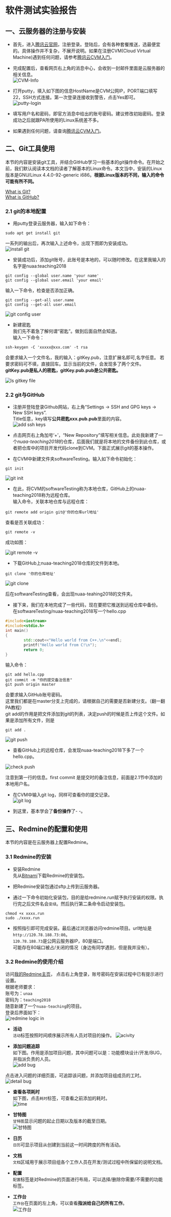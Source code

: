 # 软件测试实验报告  
## 一、云服务器的注册与安装
* 首先，进入[腾讯云官网](https://cloud.tencent.com/)，注册登录。登陆后，会有各种套餐推送，选最便宜的。具体操作并不复杂，不展开说明。如果在注册CVM(Cloud Virtual Machine)遇到任何问题，请参考[腾讯云CVM入门](https://cloud.tencent.com/product/cvm/getting-started)。

* 完成配置后，查看网页右上角的消息中心，会收到一封邮件里面是云服务器的相关信息。  
![CVM-Info](https://github.com/sinkinben/nuaa-teaching2018/blob/master/images/image036.jpg?raw=true)  

* 打开putty，填入如下图的信息HostName是CVM公网IP，PORT端口填写22，SSH方式连接。第一次登录连接收到警告，点击Yes即可。    
![putty-login](https://github.com/sinkinben/nuaa-teaching2018/blob/master/images/image038.jpg?raw=true)

* 填写用户名和密码，即官方消息中给出的账号密码。建议修改初始密码。登录成功之后就跟PA所使用的Linux系统差不多。

* 如果遇到任何问题，请查询[腾讯云CVM入门](https://cloud.tencent.com/product/cvm/getting-started)。

## 二、Git工具使用  
本节的内容是安装git工具，并结合GitHub学习一些基本的git操作命令。在开始之前，我们默认阅读本文档的读者了解基本的Linux命令。本文当中，安装的Linux版本是GNU/Linux 4.4.0-92-generic i686。**根据Linux版本的不同，输入的命令可能有所不同。**

[What is Git?](https://www.baidu.com)  
[What is GitHub?](https://www.baidu.com)  
  
### 2.1 git的本地配置
* 用putty登录云服务器，输入如下命令：
```
sudo apt get install git
```
一系列的输出后，再次输入上述命令，出现下图即为安装成功。  
![install git](https://github.com/sinkinben/nuaa-teaching2018/blob/master/images/image001.png?raw=true)

* 安装成功后，添加git账号，此账号是本地的，可以随时修改。在这里我输入的名字是nuaa:teaching2018  
```
git config --global user.name 'your name'
git config --global user.email 'your email'   
```
输入一下命令，检查是否添加正确。
```
git config --get-all user.name
git config --get-all user.email
```

![git config user](https://github.com/sinkinben/nuaa-teaching2018/blob/master/images/image005.png?raw=true)

* 新建密匙  
我们先不着急了解何谓“密匙”。做到后面自然会知道。  
输入一下命令：   
```
ssh-keygen -C 'xxxxx@xxx.com' -t rsa
```  
会要求输入一个文件名，我的输入：gitKey.pub，注意扩展名即可,名字任意。
若要求密码可不填，直接回车。显示当前的文件，会发现多了两个文件。
**gitKey.pub是私人的密匙，gitKey.pub.pub是公共密匙。**  

![ls gitkey file](https://github.com/sinkinben/nuaa-teaching2018/blob/master/images/image013.png?raw=true)  

### 2.2 git与GitHub   
* 注册并登陆登录Github网站，右上角“Settings -> SSH and GPG keys -> New SSH keys”.  
Title任意，key填写**公共密匙xxx.pub.pub**里面的内容。  
![add ssh keys](https://github.com/sinkinben/nuaa-teaching2018/blob/master/images/image009.png?raw=true)

* 点击网页右上角加号‘+’，“New Repository”填写相关信息。此处我新建了一个*nuaa-teaching2018*的仓库，后面我们就是将本地的文件备份到此仓库，或者把仓库中的项目开发代码clone到CVM。下面正式展示git的基本操作。  

* 在CVM中新建文件夹softwareTesting。输入如下命令初始化：
```
git init
```  
![git init](https://github.com/sinkinben/nuaa-teaching2018/blob/master/images/image015.png?raw=true)

* 在此，将CVM的softwareTesting称为本地仓库，GitHub上的nuaa-teaching2018称为远程仓库。  
输入命令，关联本地仓库与远程仓库：
```
git remote add origin git@'你的仓库url地址'
```  

查看是否关联成功：
```
git remote -v
```  
成功如图：  

![git remote -v](https://github.com/sinkinben/nuaa-teaching2018/blob/master/images/image019.png?raw=true)

* 下载GitHub上nuaa-teaching2018仓库的文件到本地。  
```
git clone '你的仓库地址'
```  
![git clone](https://github.com/sinkinben/nuaa-teaching2018/blob/master/images/image021.png?raw=true)

后在softwareTesting查看，会出现nuaa-teahing2018的文件夹。  


* 接下来，我们在本地完成了一些代码，现在要把它推送到远程仓库中备份。  
在softwareTesting/nuaa-teaching2018写一个hello.cpp
```C++
#include<iostream>
#include<stdio.h>
int main()
{
        std::cout<<"Hello world from C++.\n"<<endl;
        printf("Hello world from C!\n");
        return 0;
}
```  
输入命令：  
```
git add hello.cpp
git commit -m "你的提交备注信息"
git push origin master
```  
会要求输入GitHub账号密码。  
这里我们都是在master分支上完成的，请根据自己的需要是否新建分支。（翻一翻PA教程）   
git add的作用是把文件添加到git的列表，决定push的时候是否上传这个文件。如果是添加所有文件，则是
```
git add .
```

![git push](https://github.com/sinkinben/nuaa-teaching2018/blob/master/images/image025.png?raw=true)  

* 查看GitHub上的远程仓库，会发现nuaa-teaching2018下多了一个hello.cpp。   

![check push](https://github.com/sinkinben/nuaa-teaching2018/blob/master/images/image029.png?raw=true)  

注意到第一行的信息。first commit 是提交时的备注信息，前面是2.1节中添加的本地用户名。


* 在CVM中输入git log，同样可查看你的提交记录。  
![git log](https://github.com/sinkinben/nuaa-teaching2018/blob/master/images/image033.png?raw=true)  

* 到这里，基本学会了**备份操作**了- -。

## 三、Redmine的配置和使用
本节的内容是在云服务器上配置Redmine。  

### 3.1 Redmine的安装
* 安装Redmine  
先从[Bitnami](https://bitnami.com/)下载Redmine的安装包。  

* 把Redmine安装包通过sftp上传到云服务器。  
* 通过一下命令初始化安装包，目的是给redmine.run赋予执行安装的权限。执行完之后文件名会`变绿`。然后执行第二条命令启动安装包。
```
chmod +x xxxx.run
sudo ./xxxx.run
```

* 按照指引即可完成安装。最后通过浏览器访问redmine项目。url地址是`http://120.78.188.73:80`。  
`120.78.188.73`是公网云服务器IP，80是端口。  
可能存在80端口被占/关闭的情况（身边有同学遇到，但是我并没有）。


### 3.2 Redmine的使用介绍
访问[我的Redmine主页](http://120.78.188.73/redmine/)， 点击右上角登录，账号密码在安装过程中已有提示进行设置。    
根据老师要求：   
账号为：`unaa`     
密码为：`teaching2018`     
随意新建了一个`nuaa-teaching`的项目。     
登录后界面如下：     
![redmine logic in](https://github.com/sinkinben/nuaa-teaching2018/blob/master/images/redmine%20logic%20in.png?raw=true)      


* **活动**   
`活动`标签按照时间顺序展示所有人员对项目的操作。
![acivity](https://github.com/sinkinben/nuaa-teaching2018/blob/master/images/1.png?raw=true)  


* **添加问题追踪**   
如下图。作用是添加项目问题，其中问题可以是：功能模块设计/开发/BUG，并指派负责的人员。     
![add bug](https://github.com/sinkinben/nuaa-teaching2018/blob/master/images/5.png?raw=true)    
   
点击进入问题的详细页面，可追踪该问题，并添加项目组成员的工时。    
![detail bug](https://github.com/sinkinben/nuaa-teaching2018/blob/master/images/6.png?raw=true)  


* **查看各项耗时**   
如下图，点击`耗时`标签，可查看之前添加的耗时。   
![time](https://github.com/sinkinben/nuaa-teaching2018/blob/master/images/3.png?raw=true)     

* **甘特图**   
`甘特图`显示问题的起止日期以及版本的截至日期。      
![甘特图](https://github.com/sinkinben/nuaa-teaching2018/blob/master/images/4.png?raw=true)  


* **日历**  
`日历`可显示项目从创建到当前这一时间跨度的所有活动。  

* **文档**   
`文档`区域用于展示项目组各个工作人员在开发/测试过程中所保留的说明文档。     

* **配置**   
`配置`标签是对Redmine的页面进行布局，可以选择/删除你需要/不需要的功能标签。     

* **工作台**  
`工作台`在页面的左上角，可以查看**指派给自己的所有工作**。   
![工作台](https://github.com/sinkinben/nuaa-teaching2018/blob/master/images/2.png?raw=true)   




    





